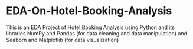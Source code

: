 # EDA-On-Hotel-Booking-Analysis
This is an EDA Project of Hotel Booking Analysis using Python and its libraries NumPy and Pandas (for data cleaning and data manipulation) and Seaborn and Matplotlib (for data visualization)
